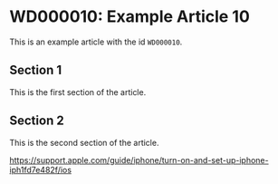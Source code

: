 # WD000010: Example Article 10

This is an example article with the id `WD000010`.

## Section 1

This is the first section of the article.

## Section 2

This is the second section of the article.

https://support.apple.com/guide/iphone/turn-on-and-set-up-iphone-iph1fd7e482f/ios
